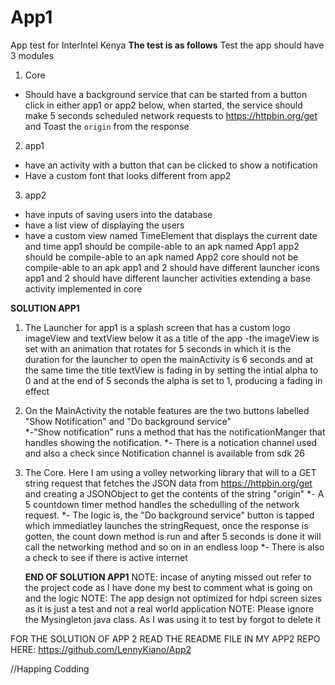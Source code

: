 # App1
App test for InterIntel Kenya
**The test is as follows**
Test
the app should have 3 modules
1. Core
- Should have a background service that can be started from a button click in either app1 or app2 below,
when started, the service should make 5 seconds scheduled network requests to https://httpbin.org/get and
Toast the `origin` from the response
2. app1
- have an activity with a button that can be clicked to show a notification
- Have a custom font that looks different from app2
3. app2
- have inputs of saving users into the database
- have a list view of displaying the users
- have a custom view named TimeElement that displays the current date and time
app1 should be compile-able to an apk named App1
app2 should be compile-able to an apk named App2
core should not be compile-able to an apk
app1 and 2 should have different launcher icons
app1 and 2 should have different launcher activities extending a base activity implemented in core

**SOLUTION APP1**
1. The Launcher for app1 is a splash screen that has a custom logo imageView and textView below it as a title of the app
-the imageView is set with an animation that rotates for 5 seconds in which it is the duration for the launcher to open the mainActivity is 6 seconds
and at the same time the title textView is fading in by setting the intial alpha to 0 and at the end of 5 seconds the alpha is set to 1, producing a fading in effect

2. On the MainActivity the notable features are the two buttons labelled "Show Notification" and "Do background service"  
  *-"Show notification" runs a method that has the notificationManger that handles showing the notification.
  *- There is a notication channel used and also a check since Notification channel is available from sdk 26
  
3. The Core. Here I am using a volley networking library that will to a GET string request that fetches the JSON data from https://httpbin.org/get
    and creating a JSONObject to get the contents of the string "origin"
    *- A  5 countdown timer method handles the schedulling  of the network request.
    *- The logic is, the "Do background service" button is tapped which immediatley launches the stringRequest, once the response is gotten,
    the count down method is run and after 5 seconds is done it will call the networking method and so on in an endless loop
    *- There is also a check to see if there is active internet
    
    **END OF SOLUTION APP1**
  NOTE: incase of anyting missed out refer to the project code as I have done my best to comment what is going on and the logic
  NOTE: The app design not optimized for hdpi screen sizes as it is just a test and not a real world application
  NOTE: Please ignore the Mysingleton java class. As I was using it to test by forgot to delete it

FOR THE SOLUTION OF APP 2 READ THE README FILE IN MY APP2 REPO HERE: https://github.com/LennyKiano/App2

//Happing Codding

   
